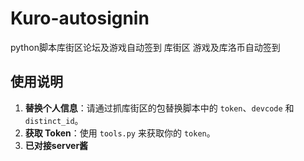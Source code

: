 # Kuro-autosignin
python脚本库街区论坛及游戏自动签到
库街区 游戏及库洛币自动签到

## 使用说明

1. **替换个人信息**：请通过抓库街区的包替换脚本中的 `token`、`devcode` 和 `distinct_id`。
2. **获取 Token**：使用 `tools.py` 来获取你的 `token`。
3. **已对接server酱**
